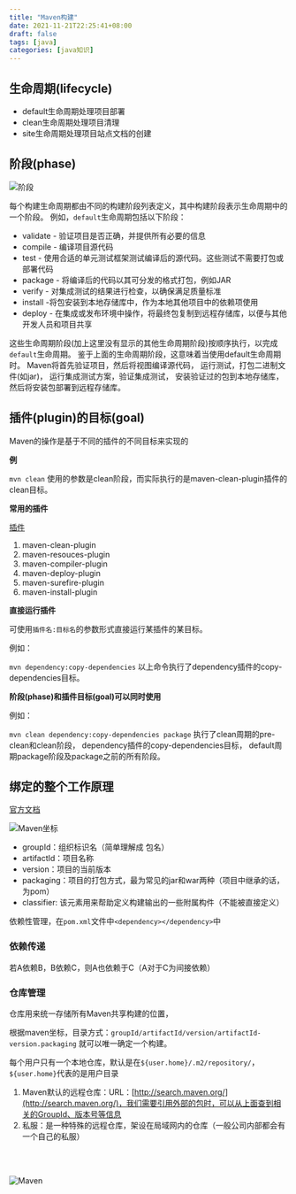 ```yaml
---
title: "Maven构建"
date: 2021-11-21T22:25:41+08:00
draft: false
tags: [java]
categories: [java知识]
---
```


## 生命周期(lifecycle)

* default生命周期处理项目部署
* clean生命周期处理项目清理
* site生命周期处理项目站点文档的创建

## 阶段(phase)

![阶段](/img/Maven构建/2.png)

每个构建生命周期都由不同的构建阶段列表定义，其中构建阶段表示生命周期中的一个阶段。
例如，`default`生命周期包括以下阶段：

* validate - 验证项目是否正确，并提供所有必要的信息 
* compile - 编译项目源代码 
* test - 使用合适的单元测试框架测试编译后的源代码。这些测试不需要打包或部署代码 
* package - 将编译后的代码以其可分发的格式打包，例如JAR 
* verify - 对集成测试的结果进行检查，以确保满足质量标准 
* install -将包安装到本地存储库中，作为本地其他项目中的依赖项使用 
* deploy - 在集成或发布环境中操作，将最终包复制到远程存储库，以便与其他开发人员和项目共享

这些生命周期阶段(加上这里没有显示的其他生命周期阶段)按顺序执行，以完成`default`生命周期。
鉴于上面的生命周期阶段，这意味着当使用default生命周期时。
Maven将首先验证项目，然后将视图编译源代码，
运行测试，打包二进制文件(如jar)，
运行集成测试方案，验证集成测试，
安装验证过的包到本地存储库，然后将安装包部署到远程存储库。

## 插件(plugin)的目标(goal)

Maven的操作是基于不同的插件的不同目标来实现的

**例**

`mvn clean`
使用的参数是clean阶段，而实际执行的是maven-clean-plugin插件的clean目标。

**常用的插件**

[插件](http://maven.apache.org/plugins/index.html)

1. maven-clean-plugin
2. maven-resouces-plugin
3. maven-compiler-plugin
4. maven-deploy-plugin
5. maven-surefire-plugin
6. maven-install-plugin

**直接运行插件**

可使用`插件名:目标名`的参数形式直接运行某插件的某目标。

例如：

`mvn dependency:copy-dependencies`
以上命令执行了dependency插件的copy-dependencies目标。

**阶段(phase)和插件目标(goal)可以同时使用**

例如：

`mvn clean dependency:copy-dependencies package`
执行了clean周期的pre-clean和clean阶段，
dependency插件的copy-dependencies目标，
default周期package阶段及package之前的所有阶段。

## 绑定的整个工作原理

[官方文档](http://maven.apache.org/guides/introduction/introduction-to-the-lifecycle.html#Lifecycle_Reference)

![Maven坐标](/img/Maven构建/3.png)

* groupId：组织标识名（简单理解成 包名）
* artifactId：项目名称
* version：项目的当前版本
* packaging：项目的打包方式，最为常见的jar和war两种（项目中继承的话，为pom）
* classifier: 该元素用来帮助定义构建输出的一些附属构件（不能被直接定义）

依赖性管理，在`pom.xml`文件中`<dependency></dependency>`中

### 依赖传递

若A依赖B，B依赖C，则A也依赖于C（A对于C为间接依赖）

### 仓库管理

仓库用来统一存储所有Maven共享构建的位置，

根据maven坐标，目录方式：`groupId/artifactId/version/artifactId-version.packaging`
就可以唯一确定一个构建。

每个用户只有一个本地仓库，默认是在`${user.home}/.m2/repository/`，`${user.home}`代表的是用户目录

1. Maven默认的远程仓库：URL：[http://search.maven.org/](http://search.maven.org/)，我们需要引用外部的包时，可以从上面查到相关的GroupId、版本号等信息
2. 私服：是一种特殊的远程仓库，架设在局域网内的仓库（一般公司内部都会有一个自己的私服）

<br>
<br>

![Maven](/img/Maven构建/1.png)

